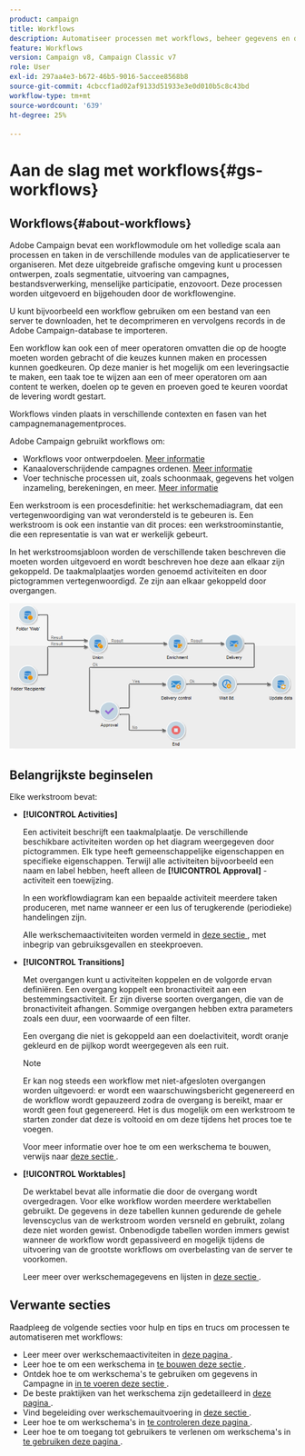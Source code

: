 ```yaml
---
product: campaign
title: Workflows
description: Automatiseer processen met workflows, beheer gegevens en doelgroepen, verzend berichten, en meer.
feature: Workflows
version: Campaign v8, Campaign Classic v7
role: User
exl-id: 297aa4e3-b672-46b5-9016-5accee8568b8
source-git-commit: 4cbccf1ad02af9133d51933e3e0d010b5c8c43bd
workflow-type: tm+mt
source-wordcount: '639'
ht-degree: 25%

---
```


# Aan de slag met workflows{#gs-workflows}

## Workflows{#about-workflows}

Adobe Campaign bevat een workflowmodule om het volledige scala aan processen en taken in de verschillende modules van de applicatieserver te organiseren. Met deze uitgebreide grafische omgeving kunt u processen ontwerpen, zoals segmentatie, uitvoering van campagnes, bestandsverwerking, menselijke participatie, enzovoort. Deze processen worden uitgevoerd en bijgehouden door de workflowengine.

U kunt bijvoorbeeld een workflow gebruiken om een bestand van een server te downloaden, het te decomprimeren en vervolgens records in de Adobe Campaign-database te importeren.

Een workflow kan ook een of meer operatoren omvatten die op de hoogte moeten worden gebracht of die keuzes kunnen maken en processen kunnen goedkeuren. Op deze manier is het mogelijk om een leveringsactie te maken, een taak toe te wijzen aan een of meer operatoren om aan content te werken, doelen op te geven en proeven goed te keuren voordat de levering wordt gestart.

Workflows vinden plaats in verschillende contexten en fasen van het campagnemanagementproces.

Adobe Campaign gebruikt workflows om:

* Workflows voor ontwerpdoelen. [Meer informatie](#targeting-workflows)
* Kanaaloverschrijdende campagnes ordenen. [Meer informatie](#campaign-workflows)
* Voer technische processen uit, zoals schoonmaak, gegevens het volgen inzameling, berekeningen, en meer. [Meer informatie](#technical-workflows)

Een werkstroom is een procesdefinitie: het werkschemadiagram, dat een vertegenwoordiging van wat verondersteld is te gebeuren is. Een werkstroom is ook een instantie van dit proces: een werkstroominstantie, die een representatie is van wat er werkelijk gebeurt.

In het werkstroomsjabloon worden de verschillende taken beschreven die moeten worden uitgevoerd en wordt beschreven hoe deze aan elkaar zijn gekoppeld. De taakmalplaatjes worden genoemd activiteiten en door pictogrammen vertegenwoordigd. Ze zijn aan elkaar gekoppeld door overgangen.

![](assets/example1.png)

## Belangrijkste beginselen

Elke werkstroom bevat:

* **[!UICONTROL Activities]**

  Een activiteit beschrijft een taakmalplaatje. De verschillende beschikbare activiteiten worden op het diagram weergegeven door pictogrammen. Elk type heeft gemeenschappelijke eigenschappen en specifieke eigenschappen. Terwijl alle activiteiten bijvoorbeeld een naam en label hebben, heeft alleen de **[!UICONTROL Approval]** -activiteit een toewijzing.

  In een workflowdiagram kan een bepaalde activiteit meerdere taken produceren, met name wanneer er een lus of terugkerende (periodieke) handelingen zijn.

  Alle werkschemaactiviteiten worden vermeld in [ deze sectie ](activities.md), met inbegrip van gebruiksgevallen en steekproeven.

* **[!UICONTROL Transitions]**

  Met overgangen kunt u activiteiten koppelen en de volgorde ervan definiëren. Een overgang koppelt een bronactiviteit aan een bestemmingsactiviteit. Er zijn diverse soorten overgangen, die van de bronactiviteit afhangen. Sommige overgangen hebben extra parameters zoals een duur, een voorwaarde of een filter.

  Een overgang die niet is gekoppeld aan een doelactiviteit, wordt oranje gekleurd en de pijlkop wordt weergegeven als een ruit.

  >[!NOTE]
  >
  >Er kan nog steeds een workflow met niet-afgesloten overgangen worden uitgevoerd: er wordt een waarschuwingsbericht gegenereerd en de workflow wordt gepauzeerd zodra de overgang is bereikt, maar er wordt geen fout gegenereerd. Het is dus mogelijk om een werkstroom te starten zonder dat deze is voltooid en om deze tijdens het proces toe te voegen.

  Voor meer informatie over hoe te om een werkschema te bouwen, verwijs naar [ deze sectie ](build-a-workflow.md).

* **[!UICONTROL Worktables]**

  De werktabel bevat alle informatie die door de overgang wordt overgedragen. Voor elke workflow worden meerdere werktabellen gebruikt. De gegevens in deze tabellen kunnen gedurende de gehele levenscyclus van de werkstroom worden versneld en gebruikt, zolang deze niet worden gewist. Onbenodigde tabellen worden immers gewist wanneer de workflow wordt gepassiveerd en mogelijk tijdens de uitvoering van de grootste workflows om overbelasting van de server te voorkomen.

  Leer meer over werkschemagegevens en lijsten in [ deze sectie ](use-workflow-data.md).

## Verwante secties

Raadpleeg de volgende secties voor hulp en tips en trucs om processen te automatiseren met workflows:

* Leer meer over werkschemaactiviteiten in [ deze pagina ](use-workflow-data.md).
* Leer hoe te om een werkschema in [ te bouwen deze sectie ](build-a-workflow.md).
* Ontdek hoe te om werkschema&#39;s te gebruiken om gegevens in Campagne in [ in te voeren deze sectie ](campaign-workflows.md).
* De beste praktijken van het werkschema zijn gedetailleerd in [ deze pagina ](workflow-best-practices.md).
* Vind begeleiding over werkschemauitvoering in [ deze sectie ](start-a-workflow.md).
* Leer hoe te om werkschema&#39;s in [ te controleren deze pagina ](monitor-workflow-execution.md).
* Leer hoe te om toegang tot gebruikers te verlenen om werkschema&#39;s in [ te gebruiken deze pagina ](managing-rights.md).
